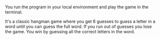 You run the program in your local environment and play the game in the terminal.

It's a classic hangman game where you get 6 guesses to guess a letter in a word until you can guess the full word.
If you run out of guesses you lose the game. You win by guessing all the correct letters in the word.
